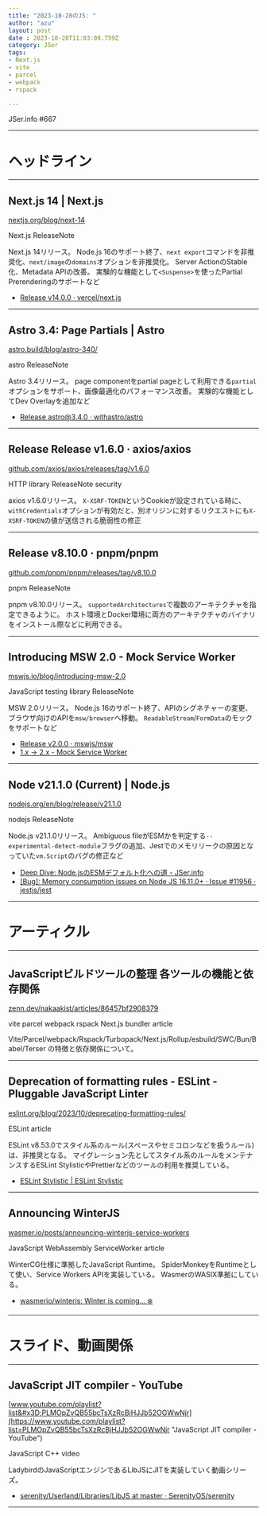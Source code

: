 ```yaml
---
title: "2023-10-28のJS: "
author: "azu"
layout: post
date : 2023-10-28T11:03:08.759Z
category: JSer
tags:
- Next.js
- vite
- parcel
- webpack
- rspack

---
```


JSer.info #667

----

<h1 class="site-genre">ヘッドライン</h1>

----

## Next.js 14 | Next.js
[nextjs.org/blog/next-14](https://nextjs.org/blog/next-14 "Next.js 14 | Next.js")
<p class="jser-tags jser-tag-icon"><span class="jser-tag">Next.js</span> <span class="jser-tag">ReleaseNote</span></p>

Next.js 14リリース。
Node.js 16のサポート終了、`next export`コマンドを非推奨化、`next/image`の`domains`オプションを非推奨化。
Server ActionのStable化、Metadata APIの改善。
実験的な機能として`<Suspense>`を使ったPartial Prerenderingのサポートなど

- [Release v14.0.0 · vercel/next.js](https://github.com/vercel/next.js/releases/tag/v14.0.0 "Release v14.0.0 · vercel/next.js")

----

## Astro 3.4: Page Partials | Astro
[astro.build/blog/astro-340/](https://astro.build/blog/astro-340/ "Astro 3.4: Page Partials | Astro")
<p class="jser-tags jser-tag-icon"><span class="jser-tag">astro</span> <span class="jser-tag">ReleaseNote</span></p>

Astro 3.4リリース。
page componentをpartial pageとして利用できる`partial`オプションをサポート、画像最適化のパフォーマンス改善。
実験的な機能としてDev Overlayを追加など

- [Release astro@3.4.0 · withastro/astro](https://github.com/withastro/astro/releases/tag/astro%403.4.0 "Release astro@3.4.0 · withastro/astro")

----

## Release Release v1.6.0 · axios/axios
[github.com/axios/axios/releases/tag/v1.6.0](https://github.com/axios/axios/releases/tag/v1.6.0 "Release Release v1.6.0 · axios/axios")
<p class="jser-tags jser-tag-icon"><span class="jser-tag">HTTP</span> <span class="jser-tag">library</span> <span class="jser-tag">ReleaseNote</span> <span class="jser-tag">security</span></p>

axios v1.6.0リリース。
`X-XSRF-TOKEN`というCookieが設定されている時に、`withCredentials`オプションが有効だと、別オリジンに対するリクエストにも`X-XSRF-TOKEN`の値が送信される脆弱性の修正


----

## Release v8.10.0 · pnpm/pnpm
[github.com/pnpm/pnpm/releases/tag/v8.10.0](https://github.com/pnpm/pnpm/releases/tag/v8.10.0 "Release v8.10.0 · pnpm/pnpm")
<p class="jser-tags jser-tag-icon"><span class="jser-tag">pnpm</span> <span class="jser-tag">ReleaseNote</span></p>

pnpm v8.10.0リリース。
`supportedArchitectures`で複数のアーキテクチャを指定できるように。
ホスト環境とDocker環境に両方のアーキテクチャのバイナリをインストール際などに利用できる。


----

## Introducing MSW 2.0 - Mock Service Worker
[mswjs.io/blog/introducing-msw-2.0](https://mswjs.io/blog/introducing-msw-2.0 "Introducing MSW 2.0 - Mock Service Worker")
<p class="jser-tags jser-tag-icon"><span class="jser-tag">JavaScript</span> <span class="jser-tag">testing</span> <span class="jser-tag">library</span> <span class="jser-tag">ReleaseNote</span></p>

MSW 2.0リリース。
Node.js 16のサポート終了、APIのシグネチャーの変更、ブラウザ向けのAPIを`msw/browser`へ移動。
`ReadableStream`/`FormData`のモックをサポートなど

- [Release v2.0.0 · mswjs/msw](https://github.com/mswjs/msw/releases/tag/v2.0.0 "Release v2.0.0 · mswjs/msw")
- [1.x → 2.x - Mock Service Worker](https://mswjs.io/docs/migrations/1.x-to-2.x "1.x → 2.x - Mock Service Worker")

----

## Node v21.1.0 (Current) | Node.js
[nodejs.org/en/blog/release/v21.1.0](https://nodejs.org/en/blog/release/v21.1.0 "Node v21.1.0 (Current) | Node.js")
<p class="jser-tags jser-tag-icon"><span class="jser-tag">nodejs</span> <span class="jser-tag">ReleaseNote</span></p>

Node.js v21.1.0リリース。
Ambiguous fileがESMかを判定する`--experimental-detect-module`フラグの追加、Jestでのメモリリークの原因となっていた`vm.Script`のバグの修正など

- [Deep Dive: Node.jsのESMデフォルト化への道 - JSer.info](https://jser.info/2023/10/18/node.js-roadmap-esm-by-default/ "Deep Dive: Node.jsのESMデフォルト化への道 - JSer.info")
- [\[Bug\]: Memory consumption issues on Node JS 16.11.0+ · Issue #11956 · jestjs/jest](https://github.com/jestjs/jest/issues/11956 "\[Bug\]: Memory consumption issues on Node JS 16.11.0+ · Issue #11956 · jestjs/jest")

----
<h1 class="site-genre">アーティクル</h1>

----

## JavaScriptビルドツールの整理 各ツールの機能と依存関係
[zenn.dev/nakaakist/articles/86457bf2908379](https://zenn.dev/nakaakist/articles/86457bf2908379 "JavaScriptビルドツールの整理 各ツールの機能と依存関係")
<p class="jser-tags jser-tag-icon"><span class="jser-tag">vite</span> <span class="jser-tag">parcel</span> <span class="jser-tag">webpack</span> <span class="jser-tag">rspack</span> <span class="jser-tag">Next.js</span> <span class="jser-tag">bundler</span> <span class="jser-tag">article</span></p>

Vite/Parcel/webpack/Rspack/Turbopack/Next.js/Rollup/esbuild/SWC/Bun/Babel/Terser の特徴と依存関係について。


----

## Deprecation of formatting rules - ESLint - Pluggable JavaScript Linter
[eslint.org/blog/2023/10/deprecating-formatting-rules/](https://eslint.org/blog/2023/10/deprecating-formatting-rules/ "Deprecation of formatting rules - ESLint - Pluggable JavaScript Linter")
<p class="jser-tags jser-tag-icon"><span class="jser-tag">ESLint</span> <span class="jser-tag">article</span></p>

ESLint v8.53.0でスタイル系のルール(スペースやセミコロンなどを扱うルール)は、非推奨となる。
マイグレーション先としてスタイル系のルールをメンテナンスするESLint StylisticやPrettierなどのツールの利用を推奨している。

- [ESLint Stylistic | ESLint Stylistic](https://eslint.style/ "ESLint Stylistic | ESLint Stylistic")

----

## Announcing WinterJS
[wasmer.io/posts/announcing-winterjs-service-workers](https://wasmer.io/posts/announcing-winterjs-service-workers "Announcing WinterJS")
<p class="jser-tags jser-tag-icon"><span class="jser-tag">JavaScript</span> <span class="jser-tag">WebAssembly</span> <span class="jser-tag">ServiceWorker</span> <span class="jser-tag">article</span></p>

WinterCG仕様に準拠したJavaScript Runtime。
SpiderMonkeyをRuntimeとして使い、Service Workers APIを実装している。
WasmerのWASIX準拠にしている。

- [wasmerio/winterjs: Winter is coming... ❄️](https://github.com/wasmerio/winterjs "wasmerio/winterjs: Winter is coming... ❄️")

----
<h1 class="site-genre">スライド、動画関係</h1>

----

## JavaScript JIT compiler - YouTube
[www.youtube.com/playlist?list&#x3D;PLMOpZvQB55bcTsXzRcBjHJJb52OGWwNjr](https://www.youtube.com/playlist?list=PLMOpZvQB55bcTsXzRcBjHJJb52OGWwNjr "JavaScript JIT compiler - YouTube")
<p class="jser-tags jser-tag-icon"><span class="jser-tag">JavaScript</span> <span class="jser-tag">C++</span> <span class="jser-tag">video</span></p>

LadybirdのJavaScriptエンジンであるLibJSにJITを実装していく動画シリーズ。

- [serenity/Userland/Libraries/LibJS at master · SerenityOS/serenity](https://github.com/SerenityOS/serenity/tree/master/Userland/Libraries/LibJS "serenity/Userland/Libraries/LibJS at master · SerenityOS/serenity")

----
